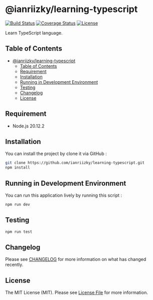 # @ianriizky/learning-typescript

[![Build Status][build-status-image]][build-status-url]
[![Coverage Status][coverage-status-image]][coverage-status-url]
[![License][license-image]][license-url]

Learn TypeScript language.

## Table of Contents

- [@ianriizky/learning-typescript](#ianriizkylearning-typescript)
  - [Table of Contents](#table-of-contents)
  - [Requirement](#requirement)
  - [Installation](#installation)
  - [Running in Development Environment](#running-in-development-environment)
  - [Testing](#testing)
  - [Changelog](#changelog)
  - [License](#license)

## Requirement

- Node.js 20.12.2

## Installation

You can install the project by clone it via GitHub :

```bash
git clone https://github.com/ianriizky/learning-typescript.git
npm install
```

## Running in Development Environment

You can run this application lively by running this script :

```bash
npm run dev
```

## Testing

```bash
npm run test
```

## Changelog

Please see [CHANGELOG](CHANGELOG.md) for more information on what has changed recently.

## License

The MIT License (MIT). Please see [License File][license-url] for more information.

[build-status-image]: https://github.com/ianriizky/learning-typescript/actions/workflows/nodejs-ci.yml/badge.svg
[build-status-url]: https://github.com/ianriizky/learning-typescript/actions/workflows/nodejs-ci.yml
[coverage-status-image]: https://codecov.io/gh/ianriizky/learning-typescript/branch/main/graph/badge.svg
[coverage-status-url]: https://codecov.io/gh/ianriizky/learning-typescript
[license-image]: https://badgen.net/github/license/ianriizky/learning-typescript
[license-url]: LICENSE.md

